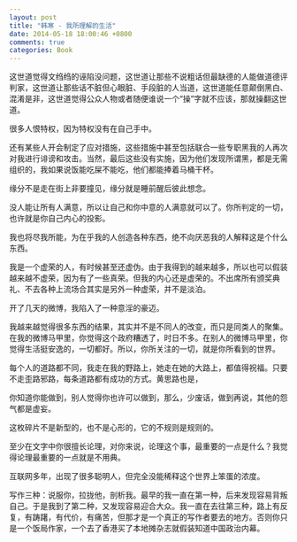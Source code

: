 ```yaml
---
layout: post
title: "韩寒 - 我所理解的生活"
date: 2014-05-18 18:00:46 +0800
comments: true
categories: Book
---
```


这世道觉得文绉绉的诬陷没问题，这世道让那些不说粗话但最缺德的人能做道德评判家，这世道让那些话不脏但心眼脏、手段脏的人当道，这世道能任意颠倒黑白、混淆是非，这世道觉得公众人物或者随便谁说一个“操”字就不应该，那就操翻这世道。

很多人恨特权，因为特权没有在自己手中。

还有某些人开会制定了应对措施，这些措施中甚至包括联合一些专职黑我的人再次对我进行诽谤和攻击。当然，最后这些没有实施，因为他们发现所谓黑，都是无需组织的，我如果说饭能吃屎不能吃，他们都能捧着马桶干杯。

缘分不是走在街上非要撞见，缘分就是睡前醒后彼此想念。

没人能让所有人满意，所以让自己和你中意的人满意就可以了。你所判定的一切，也许就是你自己内心的投影。

我也将尽我所能，为在乎我的人创造各种东西，绝不向厌恶我的人解释这是个什么东西。

我是一个虚荣的人，有时候甚至还虚伪。由于我得到的越来越多，所以也可以假装越来越不虚荣，因为有了一些真荣。但我的内心还是虚荣的。不出席所有颁奖典礼、不去各种上流场合其实是另外一种虚荣，并不是淡泊。

开了几天的微博，我陷入了一种意淫的豪迈。

我越来越觉得很多东西的结果，其实并不是不同人的改变，而只是同类人的聚集。在我的微博马甲里，你觉得这个政府糟透了，时日不多。在别人的微博马甲里，你觉得生活挺安逸的，一切都好。所以，你所关注的一切，就是你所看到的世界。

每个人的道路都不同，我走在我的野路上，她走在她的大路上，都值得祝福。只要不走歪路邪路，每条道路都有成功的方式。黄思路也是，

你知道你能做到，别人觉得你也许可以做到，那么，少废话，做到再说，其他的怨气都是虚妄。

这枚碎片不是新型的，也不是心形的，它的不规则是规则的。

至少在文字中你很擅长论理，对你来说，论理这个事，最重要的一点是什么？我觉得论理最重要的一点就是不用典。

互联网多年，出现了很多聪明人，但完全没能稀释这个世界上笨蛋的浓度。

写作三种：说服你，拉拢他，剖析我。最早的我一直在第一种，后来发现容易背叛自己。于是我到了第二种，又发现容易迎合大众。我一直在去往第三种，路上有反复，有踌躇，有代价，有痛苦，但那才是一个真正的写作者要去的地方。否则你只是一个饭局作家，一个去了香港买了本地摊杂志就假装知道中国政治内幕。
